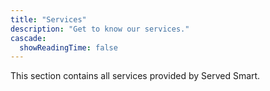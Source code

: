 ```yaml
---
title: "Services"
description: "Get to know our services."
cascade:
  showReadingTime: false
---
```


This section contains all services provided by Served Smart.
